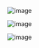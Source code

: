 ![image](https://github.com/user-attachments/assets/51fa8001-9f8b-47be-b1c7-137308c0f787)


![image](https://github.com/user-attachments/assets/03439580-12a8-404e-9d87-19203998a90f)

![image](https://github.com/user-attachments/assets/77ebee56-78fd-4e50-a07f-1e6ee8c51c31)

